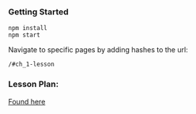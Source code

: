 ### Getting Started

```
npm install
npm start
```

Navigate to specific pages by adding hashes to the url:
```
/#ch_1-lesson
```

### Lesson Plan:

[Found here](https://powerful-viper-101.notion.site/THREE-js-Course-cf6061d1d3bf4d7685938adf51063815)